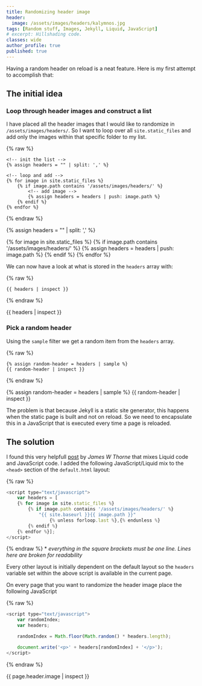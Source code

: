 ```yaml
---
title: Randomizing header image
header:
  image: /assets/images/headers/kalymnos.jpg
tags: [Random stuff, Images, Jekyll, Liquid, JavaScript]
# excerpt: Hillshading code.
classes: wide
author_profile: true
published: true
---
```


Having a random header on reload is a neat feature. Here is my first attempt to accomplish that:

## The initial idea

### Loop through header images and construct a list

I have placed all the header images that I would like to randomize in ``/assets/images/headers/``. So I want to loop over all ``site.static_files`` and add only the images within that specific folder to my list.

{% raw %}
```liquid
<!-- init the list -->
{% assign headers = "" | split: ',' %}

<!-- loop and add -->
{% for image in site.static_files %}
    {% if image.path contains '/assets/images/headers/' %}
        <!-- add image -->
        {% assign headers = headers | push: image.path %}
    {% endif %}
{% endfor %}
```
{% endraw %}

{% assign headers = "" | split: ',' %}

{% for image in site.static_files %}
    {% if image.path contains '/assets/images/headers/' %}
        {% assign headers = headers | push: image.path %}
    {% endif %}
{% endfor %}

We can now have a look at what is stored in the ``headers`` array with:

{% raw %}
```liquid
{{ headers | inspect }}
```
{% endraw %}

{{ headers | inspect }}

### Pick a random header

Using the ``sample`` filter we get a random item from the ``headers`` array.

{% raw %}
```liquid
{% assign random-header = headers | sample %}
{{ random-header | inspect }}
```
{% endraw %}

{% assign random-header = headers | sample %}
{{ random-header | inspect }}

The problem is that because Jekyll is a static site generator, this happens when the static page is built and not on reload. So we need to encapsulate this in a JavaScript that is executed every time a page is reloaded.

## The solution

I found this very helpfull [post](https://thornelabs.net/2014/01/19/display-random-jekyll-posts-during-each-page-load-or-refresh-using-javascript.html) by *James W Thorne* that mixes Liquid code and JavaScript code. I added the following JavaScript/Liquid mix to the ``<head>`` section of the ``default.html`` layout:

{% raw %}
```javascript
<script type="text/javascript">
    var headers = [
    {% for image in site.static_files %}
        {% if image.path contains '/assets/images/headers/' %}
            "{{ site.baseurl }}{{ image.path }}"
                {% unless forloop.last %},{% endunless %}
        {% endif %}
    {% endfor %}];
</script>
```
{% endraw %}
\* *everything in the square brackets must be one line. Lines here are broken for readability*

Every other layout is initially dependent on the default layout so the ``headers`` variable set within the above script is available in the current page.

On every page that you want to randomize the header image place the following JavaScript

{% raw %}
```javascript
<script type="text/javascript">
    var randomIndex;
    var headers;

    randomIndex = Math.floor(Math.random() * headers.length);

    document.write('<p>' + headers[randomIndex] + '</p>');
</script>
```
{% endraw %}

<script type="text/javascript">
    var randomIndex;
    var headers;

    randomIndex = Math.floor(Math.random() * headers.length);

    document.write('<p>' + headers[randomIndex] + '</p>');

    $(document).ready(function() {
        $("#headerIMG").attr('src', headers[randomIndex]);
    });
</script>

{{ page.header.image | inspect }}
